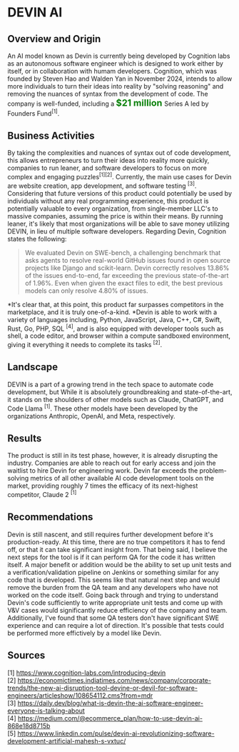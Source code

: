 # DEVIN AI

## Overview and Origin

An AI model known as Devin is currently being developed by Cognition labs as an autonomous software engineer which is designed to work either by itself, or in collaboration with humam developers.
Cognition, which was founded by Steven Hao and Walden Yan in November 2024, intends to allow more individuals to turn their ideas into reality by "solving reasoning" and removing the nuances of syntax from the development of code.
The company is well-funded, including a <span style="color:green;font-weight:700;font-size:20px">$21 million
</span>  Series A led by Founders Fund<sup>[1]</sup>.

## Business Activities
By taking the complexities and nuances of syntax out of code development, this allows entrepreneurs to turn their ideas into reality more quickly, companies to run leaner, and software developers to focus on more complex and engaging puzzles<sup>[1][2]</sup>.
Currently, the main use cases for Devin are website creation, app development, and software testing <sup>[3]</sup>.
Considering that future versions of this product could potentially be used by individuals without any real programming experience, this product is potentially valuable to every organization, from single-member LLC's to massive companies, assuming the price is within their means.
By running leaner, it's likely that most organizations will be able to save money utilizing DEVIN, in lieu of multiple software developers.
Regarding Devin, Cognition states the following:
>We evaluated Devin on SWE-bench, a challenging benchmark that asks agents to resolve real-world GitHub issues found in open source projects like Django and scikit-learn.
Devin correctly resolves 13.86% of the issues end-to-end, far exceeding the previous state-of-the-art of 1.96%. Even when given the exact files to edit, the best previous models can only resolve 4.80% of issues.

*It's clear that, at this point, this product far surpasses competitors in the marketplace, and it is truly one-of-a-kind.
*Devin is able to work with a variety of languages including, Python, JavaScript, Java, C++, C#, Swift, Rust, Go, PHP, SQL <sup>[4]</sup>, and is also equipped with developer tools such as shell, a code editor, and browser within a compute sandboxed environment, giving it everything it needs to complete its tasks <sup>[2]</sup>.

## Landscape
DEVIN is a part of a growing trend in the tech space to automate code development, but 
While it is absolutely groundbreaking and state-of-the-art, it stands on the shoulders of other models such as Claude, ChatGPT, and Code Llama <sup>[1]</sup>.
These other models have been developed by the organizations Anthropic, OpenAI, and Meta, respectively.

## Results
The product is still in its test phase, however, it is already disrupting the industry. Companies are able to reach out for early access and join the waitlist to hire Devin for engineering work.
Devin far exceeds the problem-solving metrics of all other available AI code development tools on the market, providing roughly 7 times the efficacy of its next-highest competitor, Claude 2 <sup>[1]</sup> 

## Recommendations
Devin is still nascent, and still requires further development before it's production-ready. At this time, there are no true competitors it has to fend off, or that it can take significant insight from.
That being said, I believe the next steps for the tool is if it can perform QA for the code it has written itself. 
A major benefit or addition would be the ability to set up unit tests and a verification/validation pipeline on Jenkins or something similar for any code that is developed.
This seems like that natural next step and would remove the burden from the QA team and any developers who have not worked on the code itself.
Going back through and trying to understand Devin's code sufficiently to write appropriate unit tests and come up with V&V cases would significantly reduce efficiency of the company and team.
Additionally, I've found that some QA testers don't have significant SWE experience and can require a lot of direction. 
It's possible that tests could be performed more effictively by a model like Devin.

## Sources

[1] https://www.cognition-labs.com/introducing-devin \
[2] https://economictimes.indiatimes.com/news/company/corporate-trends/the-new-ai-disruption-tool-devine-or-devil-for-software-engineers/articleshow/108654112.cms?from=mdr \
[3] https://daily.dev/blog/what-is-devin-the-ai-software-engineer-everyone-is-talking-about \
[4] https://medium.com/@ecommerce_plan/how-to-use-devin-ai-868e18d8715b \
[5] https://www.linkedin.com/pulse/devin-ai-revolutionizing-software-development-artificial-mahesh-s-vxtuc/